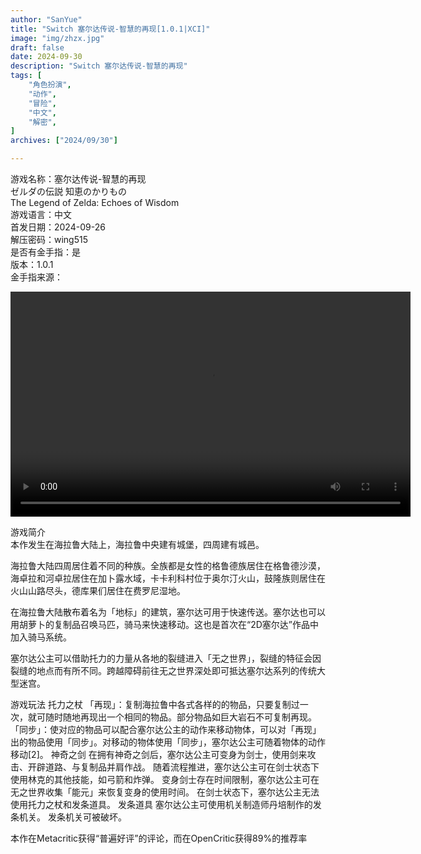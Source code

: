 ```yaml
---
author: "SanYue"
title: "Switch 塞尔达传说-智慧的再现[1.0.1|XCI]"
image: "img/zhzx.jpg"
draft: false
date: 2024-09-30
description: "Switch 塞尔达传说-智慧的再现"
tags: [
    "角色扮演",
    "动作",
    "冒险",
    "中文",
    "解密",
]
archives: ["2024/09/30"]

---
```


游戏名称：塞尔达传说-智慧的再现  
ゼルダの伝説 知恵のかりもの  
The Legend of Zelda: Echoes of Wisdom  
游戏语言：中文  
首发日期：2024-09-26  
解压密码：wing515  
是否有金手指：是  
版本：1.0.1  
金手指来源：

<video width="640" height="360" controls>
    <source src="C:\Users\weijunchun_vendor\Documents\blog\static\videos\SED.mp4" type="video/mp4">
    Your browser does not support the video tag.
</video>



游戏简介  
本作发生在海拉鲁大陆上，海拉鲁中央建有城堡，四周建有城邑。

海拉鲁大陆四周居住着不同的种族。全族都是女性的格鲁德族居住在格鲁德沙漠，海卓拉和河卓拉居住在加卜露水域，卡卡利科村位于奥尔汀火山，鼓隆族则居住在火山山路尽头，德库果们居住在费罗尼湿地。

在海拉鲁大陆散布着名为「地标」的建筑，塞尔达可用于快速传送。塞尔达也可以用胡萝卜的复制品召唤马匹，骑马来快速移动。这也是首次在“2D塞尔达”作品中加入骑马系统。

塞尔达公主可以借助托力的力量从各地的裂缝进入「无之世界」，裂缝的特征会因裂缝的地点而有所不同。跨越障碍前往无之世界深处即可抵达塞尔达系列的传统大型迷宫。

游戏玩法
托力之杖
「再现」：复制海拉鲁中各式各样的的物品，只要复制过一次，就可随时随地再现出一个相同的物品。部分物品如巨大岩石不可复制再现。
「同步」：使对应的物品可以配合塞尔达公主的动作来移动物体，可以对「再现」出的物品使用「同步」。对移动的物体使用「同步」，塞尔达公主可随着物体的动作移动[2]。
神奇之剑
在拥有神奇之剑后，塞尔达公主可变身为剑士，使用剑来攻击、开辟道路、与复制品并肩作战。
随着流程推进，塞尔达公主可在剑士状态下使用林克的其他技能，如弓箭和炸弹。
变身剑士存在时间限制，塞尔达公主可在无之世界收集「能元」来恢复变身的使用时间。
在剑士状态下，塞尔达公主无法使用托力之杖和发条道具。
发条道具
塞尔达公主可使用机关制造师丹培制作的发条机关。
发条机关可被破坏。

本作在Metacritic获得“普遍好评”的评论，而在OpenCritic获得89%的推荐率